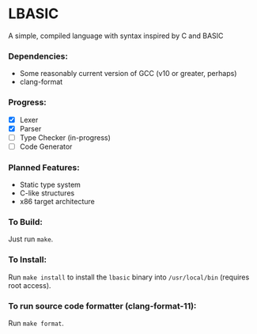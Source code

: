 # LBASIC

A simple, compiled language with syntax inspired by C and BASIC

### Dependencies:
- Some reasonably current version of GCC (v10 or greater, perhaps)
- clang-format

### Progress:
- [x] Lexer
- [x] Parser
- [ ] Type Checker (in-progress)
- [ ] Code Generator

### Planned Features:
- Static type system
- C-like structures
- x86 target architecture

### To Build:
Just run `make`.

### To Install:
Run `make install` to install the `lbasic` binary into `/usr/local/bin` (requires root access).

### To run source code formatter (clang-format-11):
Run `make format`.
